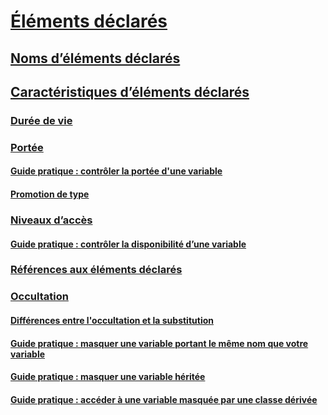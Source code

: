 # [Éléments déclarés](index.md)
## [Noms d’éléments déclarés](declared-element-names.md)
## [Caractéristiques d’éléments déclarés](declared-element-characteristics.md)
### [Durée de vie](lifetime.md)
### [Portée](scope.md)
#### [Guide pratique : contrôler la portée d'une variable](how-to-control-the-scope-of-a-variable.md)
#### [Promotion de type](type-promotion.md)
### [Niveaux d’accès](access-levels.md)
#### [Guide pratique : contrôler la disponibilité d’une variable](how-to-control-the-availability-of-a-variable.md)
### [Références aux éléments déclarés](references-to-declared-elements.md)
### [Occultation](shadowing.md)
#### [Différences entre l'occultation et la substitution](differences-between-shadowing-and-overriding.md)
#### [Guide pratique : masquer une variable portant le même nom que votre variable](how-to-hide-a-variable-with-the-same-name-as-your-variable.md)
#### [Guide pratique : masquer une variable héritée](how-to-hide-an-inherited-variable.md)
#### [Guide pratique : accéder à une variable masquée par une classe dérivée](how-to-access-a-variable-hidden-by-a-derived-class.md)